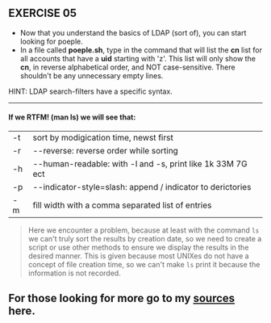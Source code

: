 ## EXERCISE 05

* Now that you understand the basics of LDAP (sort of), you can start looking for poeple.
* In a file called **poeple.sh**, type in the command that will list the **cn** list for all accounts that have a **uid** starting with 'z'. This list will only show the **cn**, in reverse alphabetical order, and NOT case-sensitive. There shouldn't be any unnecessary empty lines.

HINT: LDAP search-filters have a specific syntax.

------------------------------------------
#### If we RTFM! (man ls) we will see that:

| | |
|--|--
|-t| sort by modigication time, newst first
|-r| --reverse: reverse order while sorting
|-h| --human-readable: with -l and -s, print like 1k 33M 7G ect 
|-p| --indicator-style=slash: append / indicator to derictories
|-m| fill width with a comma separated list of entries


> Here we encounter a problem, because at least with the command `ls` we can't
truly sort the results by creation date, so we need to create a script or use
other methods to ensure we display the results in the desired manner. This is
given because most UNIXes do not have a concept of file creation time, so we
can't make `ls` print it because the information is not recorded.

For those looking for more go to my [sources](https://unix.stackexchange.com/questions/91197/how-to-find-creation-date-of-file)
here.
------------------------------------------


